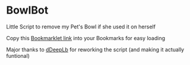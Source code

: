 # BowlBot
Little Script to remove my Pet's Bowl if she used it on herself

Copy this <a id="codeOut" href="javascript:(function(){javascript:(function(){document.getElementsByTagName('head')[0].appendChild(document.createElement('script')).src='https://github.com/Decoy-1998/BowlBot/blob/main/userScript.js'+Math.random();}());})();">Bookmarklet link</a> into your Bookmarks for easy loading

Major thanks to <a href=https://github.com/dDeepLb>dDeepLb</a> for reworking the script (and making it actually funtional)
